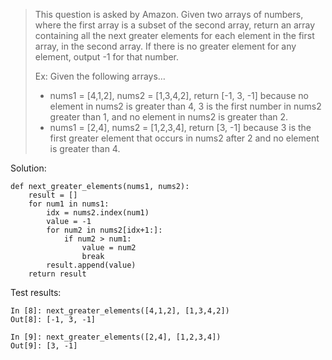 > This question is asked by Amazon. Given two arrays of numbers, where the first array is a subset of the second array, return an array containing all the next greater elements for each element in the first array, in the second array. If there is no greater element for any element, output -1 for that number.
>
> Ex: Given the following arrays…
> - nums1 = [4,1,2], nums2 = [1,3,4,2], return [-1, 3, -1] because no element in nums2 is greater than 4, 3 is the first number in nums2 greater than 1, and no element in nums2 is greater than 2.
> - nums1 = [2,4], nums2 = [1,2,3,4], return [3, -1] because 3 is the first greater element that occurs in nums2 after 2 and no element is greater than 4.

Solution:
```
def next_greater_elements(nums1, nums2):
    result = []
    for num1 in nums1:
        idx = nums2.index(num1)
        value = -1
        for num2 in nums2[idx+1:]:
            if num2 > num1:
                value = num2
                break
        result.append(value)
    return result
```

Test results:
```
In [8]: next_greater_elements([4,1,2], [1,3,4,2])
Out[8]: [-1, 3, -1]

In [9]: next_greater_elements([2,4], [1,2,3,4])
Out[9]: [3, -1]
```
